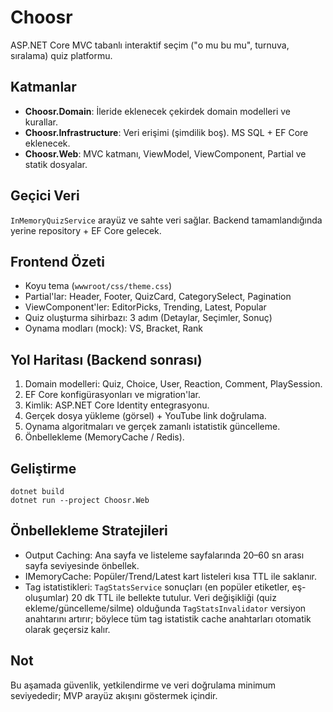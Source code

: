 # Choosr

ASP.NET Core MVC tabanlı interaktif seçim ("o mu bu mu", turnuva, sıralama) quiz platformu.

## Katmanlar
- **Choosr.Domain**: İleride eklenecek çekirdek domain modelleri ve kurallar.
- **Choosr.Infrastructure**: Veri erişimi (şimdilik boş). MS SQL + EF Core eklenecek.
- **Choosr.Web**: MVC katmanı, ViewModel, ViewComponent, Partial ve statik dosyalar.

## Geçici Veri
`InMemoryQuizService` arayüz ve sahte veri sağlar. Backend tamamlandığında yerine repository + EF Core gelecek.

## Frontend Özeti
- Koyu tema (`wwwroot/css/theme.css`)
- Partial'lar: Header, Footer, QuizCard, CategorySelect, Pagination
- ViewComponent'ler: EditorPicks, Trending, Latest, Popular
- Quiz oluşturma sihirbazı: 3 adım (Detaylar, Seçimler, Sonuç)
- Oynama modları (mock): VS, Bracket, Rank

## Yol Haritası (Backend sonrası)
1. Domain modelleri: Quiz, Choice, User, Reaction, Comment, PlaySession.
2. EF Core konfigürasyonları ve migration'lar.
3. Kimlik: ASP.NET Core Identity entegrasyonu.
4. Gerçek dosya yükleme (görsel) + YouTube link doğrulama.
5. Oynama algoritmaları ve gerçek zamanlı istatistik güncelleme.
6. Önbellekleme (MemoryCache / Redis).

## Geliştirme
```
dotnet build
dotnet run --project Choosr.Web
```

## Önbellekleme Stratejileri
- Output Caching: Ana sayfa ve listeleme sayfalarında 20–60 sn arası sayfa seviyesinde önbellek.
- IMemoryCache: Popüler/Trend/Latest kart listeleri kısa TTL ile saklanır.
- Tag istatistikleri: `TagStatsService` sonuçları (en popüler etiketler, eş-oluşumlar) 20 dk TTL ile bellekte tutulur. Veri değişikliği (quiz ekleme/güncelleme/silme) olduğunda `TagStatsInvalidator` versiyon anahtarını artırır; böylece tüm tag istatistik cache anahtarları otomatik olarak geçersiz kalır.

## Not
Bu aşamada güvenlik, yetkilendirme ve veri doğrulama minimum seviyededir; MVP arayüz akışını göstermek içindir.